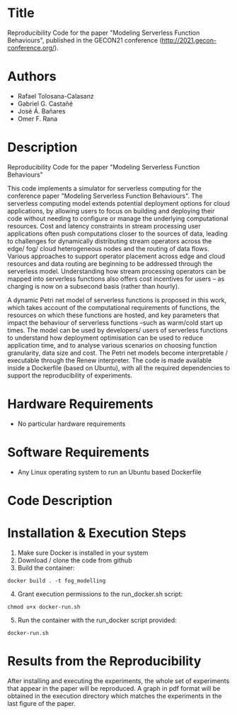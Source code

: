 # Title
Reproducibility Code for the paper "Modeling Serverless Function Behaviours", published in the GECON21 conference (http://2021.gecon-conference.org/).

# Authors
  - Rafael Tolosana-Calasanz
  - Gabriel G. Castañé
  - José Á. Bañares
  - Omer F. Rana

# Description
Reproducibility Code for the paper "Modeling Serverless Function Behaviours"

This code implements a simulator for serverless computing for the conference paper "Modeling Serverless Function Behaviours". The serverless computing model extends potential deployment options for cloud applications, by allowing users to focus on building and deploying their code without needing to configure or manage the underlying computational resources. Cost and latency constraints in stream processing user applications often push computations closer to the sources of data, leading to challenges for dynamically distributing stream operators across the edge/ fog/ cloud heterogeneous nodes and the routing of data flows. Various approaches to support operator placement across edge and cloud resources and data routing are beginning to be addressed through the serverless model. Understanding how stream processing operators can be mapped into serverless functions also offers cost incentives for users – as charging is now on a subsecond basis (rather than hourly).

A dynamic Petri net model of serverless functions is proposed in this work, which takes account of the computational requirements of functions, the resources on which these functions are hosted, and key parameters that impact the behaviour of serverless functions –such as warm/cold start up times. The model can be used by developers/ users of serverless functions to understand how deployment optimisation can be used to reduce application time, and to analyse various scenarios
on choosing function granularity, data size and cost. The Petri net models become interpretable / executable through the Renew interpreter. The code is made available inside a Dockerfile (based on Ubuntu), with all the required dependencies to support the reproducibility of experiments.

# Hardware Requirements
  - No particular hardware requirements

# Software Requirements
  - Any Linux operating system to run an Ubuntu based Dockerfile

# Code Description

# Installation & Execution Steps
  1. Make sure Docker is installed in your system
  2. Download / clone the code from github
  3. Build the container:
```
docker build . -t fog_modelling
```
  4. Grant execution permissions to the run_docker.sh script:
```
chmod u+x docker-run.sh
```
  5. Run the container with the run_docker script provided: 
```
docker-run.sh
```
# Results from the Reproducibility
After installing and executing the experiments, the whole set of experiments that appear in the paper will be reproduced. A graph in pdf format will be obtained in the execution directory which matches the experiments in the last figure of the paper.
